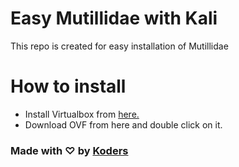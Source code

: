 # Easy Mutillidae with Kali
This repo is created for easy installation of Mutillidae 

# How to install
- Install Virtualbox from [here.](https://www.virtualbox.org/wiki/Downloads)
- Download OVF from here and double click on it. 

### Made with ♡ by [Koders](www.koders.in)

